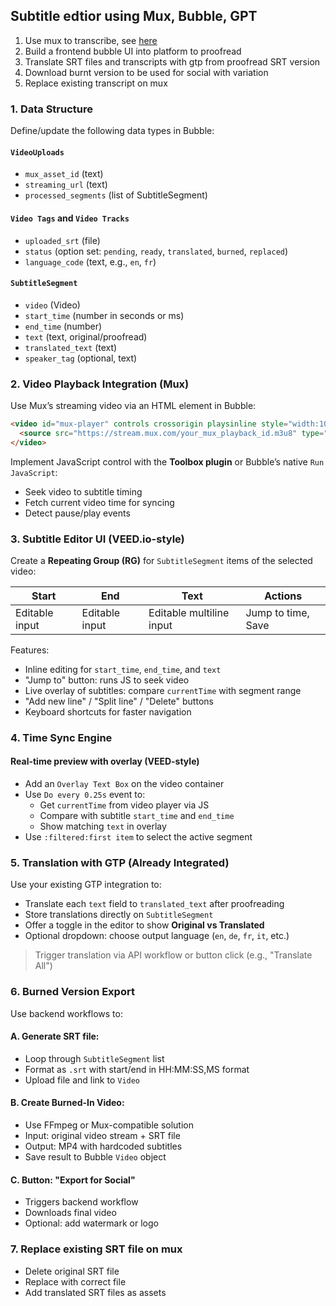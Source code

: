 ## Subtitle edtior using Mux, Bubble, GPT
1. Use mux to transcribe, see [here](https://www.mux.com/docs/guides/add-autogenerated-captions-and-use-transcripts)
2. Build a frontend bubble UI into platform to proofread
3. Translate SRT files and transcripts with gtp from proofread SRT version
4. Download burnt version to be used for social with variation
5. Replace existing transcript on mux

### 1. Data Structure

Define/update the following data types in Bubble:

#### `VideoUploads` 
- `mux_asset_id` (text)
- `streaming_url` (text)
- `processed_segments` (list of SubtitleSegment)

#### `Video Tags`  and `Video Tracks`
- `uploaded_srt` (file)
- `status` (option set: `pending`, `ready`, `translated`, `burned`, `replaced`)
- `language_code` (text, e.g., `en`, `fr`)

#### `SubtitleSegment`
- `video` (Video)
- `start_time` (number in seconds or ms)
- `end_time` (number)
- `text` (text, original/proofread)
- `translated_text` (text)
- `speaker_tag` (optional, text)



### 2. Video Playback Integration (Mux)

Use Mux’s streaming video via an HTML element in Bubble:

```html
<video id="mux-player" controls crossorigin playsinline style="width:100%;">
  <source src="https://stream.mux.com/your_mux_playback_id.m3u8" type="application/x-mpegURL">
</video>
```

Implement JavaScript control with the **Toolbox plugin** or Bubble’s native `Run JavaScript`:
- Seek video to subtitle timing
- Fetch current video time for syncing
- Detect pause/play events


###  3. Subtitle Editor UI (VEED.io-style)

Create a **Repeating Group (RG)** for `SubtitleSegment` items of the selected video:

| Start | End | Text | Actions |
|-------|-----|------|---------|
| Editable input | Editable input | Editable multiline input | Jump to time, Save |

Features:
- Inline editing for `start_time`, `end_time`, and `text`
- "Jump to" button: runs JS to seek video
- Live overlay of subtitles: compare `currentTime` with segment range
- "Add new line" / "Split line" / "Delete" buttons
- Keyboard shortcuts for faster navigation



###  4. Time Sync Engine

#### Real-time preview with overlay (VEED-style)

- Add an `Overlay Text Box` on the video container
- Use `Do every 0.25s` event to:
  - Get `currentTime` from video player via JS
  - Compare with subtitle `start_time` and `end_time`
  - Show matching `text` in overlay
- Use `:filtered:first item` to select the active segment



###  5. Translation with GTP (Already Integrated)

Use your existing GTP integration to:
- Translate each `text` field to `translated_text` after proofreading
- Store translations directly on `SubtitleSegment`
- Offer a toggle in the editor to show **Original vs Translated**
- Optional dropdown: choose output language (`en`, `de`, `fr`, `it`, etc.)

> Trigger translation via API workflow or button click (e.g., "Translate All")



###  6. Burned Version Export

Use backend workflows to:

#### A. Generate SRT file:
- Loop through `SubtitleSegment` list
- Format as `.srt` with start/end in HH:MM:SS,MS format
- Upload file and link to `Video`

#### B. Create Burned-In Video:
- Use FFmpeg or Mux-compatible solution
- Input: original video stream + SRT file
- Output: MP4 with hardcoded subtitles
- Save result to Bubble `Video` object

#### C. Button: "Export for Social"
- Triggers backend workflow
- Downloads final video
- Optional: add watermark or logo

### 7. Replace existing SRT file on mux
- Delete original SRT file
- Replace with correct file
- Add translated SRT files as assets
